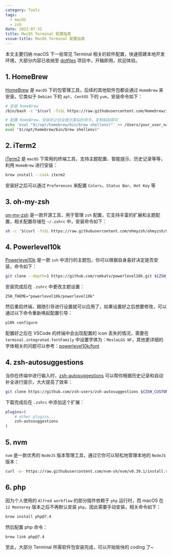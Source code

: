```yaml
---
category: Tools
tags:
  - macOS
  - zsh
date: 2022-07-31
title: MacOS Terminal 配置指南
vssue-title: MacOS Terminal 配置指南
---
```



本文主要归纳 macOS 下一些常见 Terminal 相关的软件配置，快速搭建本地开发环境，大部分内容已收纳至 [dotfiles](https://github.com/lvqq/dotfiles) 项目中，开箱即用，欢迎体验。

<!-- more -->

## 1. HomeBrew 

[HomeBrew](https://github.com/Homebrew/brew) 是 `macOS` 下的包管理工具，后续的其他软件包都会通过 `HomeBrew` 来安装，它类似于 `Debian` 下的 `apt`、`CentOS` 下的 `yum`，安装命令如下：
```bash
# 安装 HomeBrew
/bin/bash -c "$(curl -fsSL https://raw.githubusercontent.com/Homebrew/install/HEAD/install.sh)"

# 配置 HomeBrew，安装好之后会提示类似的命令，复制粘贴即可
echo 'eval "$(/opt/homebrew/bin/brew shellenv)"' >> /Users/your_user_name/.zprofile
eval "$(/opt/homebrew/bin/brew shellenv)"
```

## 2. iTerm2 
[iTerm2](https://github.com/gnachman/iTerm2) 是 `macOS` 下常用的终端工具，支持主题配置、智能提示、历史记录等等，利用 `HomeBrew` 进行安装：
```bash
brew install --cask iterm2
```

安装好之后可以通过 `Preferences` 来配置 `Colors`、`Status Bar`、`Hot Key` 等

## 3. oh-my-zsh 
[on-my-zsh](https://github.com/ohmyzsh/ohmyzsh) 是一款开源工具，用于管理 `zsh` 配置，它支持丰富的扩展和主题配置，相关配置存储在 `~/.zshrc` 中，安装命令如下：
```bash
sh -c "$(curl -fsSL https://raw.githubusercontent.com/ohmyzsh/ohmyzsh/master/tools/install.sh)"
```

## 4. Powerlevel10k 
[Powerlevel10k](https://github.com/romkatv/powerlevel10k) 是一款 `zsh` 中流行的主题包，你可以根据自身喜好决定是否安装，命令如下：
```bash
git clone --depth=1 https://github.com/romkatv/powerlevel10k.git ${ZSH_CUSTOM:-$HOME/.oh-my-zsh/custom}/themes/powerlevel10k
```

安装完成后在 `.zshrc` 中更改主题设置： 
```
ZSH_THEME="powerlevel10k/powerlevel10k"
```

然后重启终端，跟随引导进行设置就可以应用了，如果设置好之后想要修改，可以通过以下命令重新唤起配置引导：
```bash
p10k configure
```

配置好之后在 VSCode 的终端中会出现配置的 icon 丢失的情况，需要在 `terminal.integrated.fontFamily` 中设置字体为：`MesloLGS NF`，其他更详细的字体相关的问题可以参考：[powerlevel10k/font](https://github.com/romkatv/powerlevel10k/blob/master/font.md)


## 4. zsh-autosuggestions
当你在终端中进行输入时，[zsh-autosuggestions](https://github.com/zsh-users/zsh-autosuggestions) 可以帮你根据历史记录和自动补全进行提示，大大提高了效率：
```bash
git clone https://github.com/zsh-users/zsh-autosuggestions ${ZSH_CUSTOM:-~/.oh-my-zsh/custom}/plugins/zsh-autosuggestions
```

下载完成后在 `.zshrc` 中添加这个扩展：
```bash
plugins=( 
    # other plugins...
    zsh-autosuggestions
)
```

## 5. nvm
`nvm` 是一款优秀的 `NodeJS` 版本管理工具，通过它你可以轻松地管理本地的 `NodeJS` 版本：
``` bash
curl -o- https://raw.githubusercontent.com/nvm-sh/nvm/v0.39.1/install.sh | bash 
```

## 6. php
因为个人使用的 `Alfred workflow` 的部分插件依赖于 `php` 运行时，而 macOS 在 `12 Monterey` 版本之后不再默认安装 `php`，因此需要手动安装，相关命令如下：
```bash
brew install php@7.4
```

然后配置 php 命令：

```bash
brew link php@7.4
```

至此，大部分 Terminal 所需软件包安装完成，可以开始愉快的 coding 了~


